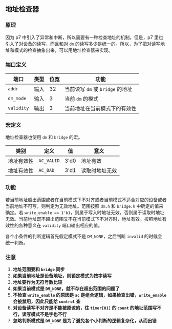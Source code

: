 ## 地址检查器

### 原理

因为 p7 中引入了异常和中断，所以需要有一种检查地址的机制。但是，p7 里也引入了对设备的读写，而且和对 `dm` 的读写多少是统一的。所以，为了把对读写地址和模式的检查抽象出来，可以用地址检查器来实现。

### 端口定义

端口 | 类型 | 位宽 | 功能
--- | --- | --- | ---
`addr` | 输入 | 32 | 当前读写 `dm` 或 `bridge` 的地址
`dm_mode` | 输入 | 3 | 当前 `dm` 的模式
`validity` | 输出 | 3 | 当前地址在当前模式下的有效性

### 宏定义

地址检查器也使用 `dm` 和 `bridge` 的宏。

类别 | 定义 | 值 | 意义
--- | --- | --- | ---
地址有效性 | `AC_VALID` | 3'd0 | 地址有效
地址有效性 | `AC_BAD` | 3'd1 | 读取时地址无效

### 功能

若当前地址超出范围或者在当前模式下不对齐或者当前模式不适合对应的设备或者当前地址不可写，则判定为无效地址。范围按照 `dm.h` 和 `bridge.h` 中确定的值来确定。若 `write_enable == 1'b1`，则属于写入时地址无效，否则属于读取时地址无效。当前地址既不超出范围又不在当前模式下不对齐时，地址有效。按照地址有效性的各种意义在 `validity` 端口输出相应的值。

各个小条件的判断逻辑首先假定模式不是 `DM_NONE`，之后判断 `invalid` 的时候会统一判断。

### 注意

1. **地址范围要和 `bridge` 同步**
2. **如果当前地址是设备地址，则锁定模式为按字读写**
3. **地址要作为无符号数比较**
4. **如果当前模式是 `DM_NONE`，就不存在超出范围的问题了**
5. **不检查 `write_enable` 的原因是 `ac` 是组合逻辑，如果检查出错，`write_enable` 会被禁用，因此只能给 `control` 查**
6. **对设备读写不对齐是不能被原谅的，往 `timer[01]` 的 `count` 的地址范围写不行，读写模式不是字也不行**
7. **忽略判断模式是 `DM_NONE` 是为了避免各个小判断的逻辑复杂化，从而出错**

